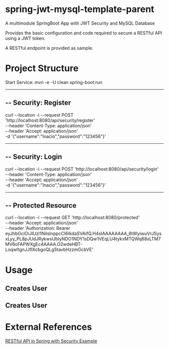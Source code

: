 # spring-jwt-mysql-template-parent
A multimodule SpringBoot App with JWT Security and MySQL Database

Provides the basic configuration and code required to secure a RESTful API using a JWT token.

A RESTful endpoint is provided as sample.

# Project Structure



Start Service:
mvn -e -U clean spring-boot:run

------------------------------------------------------------------------------
-- Security: Register
------------------------------------------------------------------------------
curl --location -i --request POST 'http://localhost:8080/api/security/register' \
--header 'Content-Type: application/json' \
--header 'Accept: application/json' \
-d '{"username":"Inacio","password":"123456"}'

------------------------------------------------------------------------------
-- Security: Login
------------------------------------------------------------------------------
curl --location -i --request POST 'http://localhost:8080/api/security/login' \
--header 'Content-Type: application/json' \
--header 'Accept: application/json' \
-d '{"username":"Inacio","password":"123456"}'

------------------------------------------------------------------------------
-- Protected Resource
------------------------------------------------------------------------------
curl --location -i --request GET 'http://localhost:8080/protected' \
--header 'Accept: application/json' \
--header 'Authorization: Bearer eyJhbGciOiJIUzI1NiIsInppcCI6IkdaSVAifQ.H4sIAAAAAAAA_6tWyiwuVrJSysxLyy_PL8pJUdJRykwsUbIyNDO1NDY1sDQw1VEqLU4tykvMTQWq88xLTM7MV6oFAPWXgEc4AAAA.O2wdeHBT-LoqwltgnJJflXcbgoQLg5tavbHzzmGcbVE'

# Usage


## Creates User


## Creates User



# External References

[RESTful API in Spring with Security Example](https://www.infoworld.com/article/3630107/how-to-secure-rest-with-spring-security.html)
